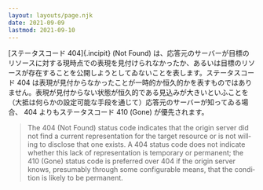 ```yaml
---
layout: layouts/page.njk
date: 2021-09-09
lastmod: 2021-09-10
---
```


<div class="blockquote-like">

  [ステータスコード 404]{.incipit} (Not Found) は、応答元のサーバーが目標のリソースに対する現時点での表現を見付けられなかったか、あるいは目標のリソースが存在することを公開しようとしてゐないことを表します。ステータスコード 404 は表現が見付からなかったことが一時的か恒久的かを表すものではありません。表現が見付からない状態が恒久的である見込みが大きいといふことを（大抵は何らかの設定可能な手段を通じて）応答元のサーバーが知ってゐる場合、 404 よりもステータスコード 410 (Gone) が優先されます。

</div>

<blockquote cite="https://datatracker.ietf.org/doc/html/rfc7231" lang="en" class="hidden">

  The 404 (Not Found) status code indicates that the origin server did not find a current representation for the target resource or is not willing to disclose that one exists.  A 404 status code does not indicate whether this lack of representation is temporary or permanent; the 410 (Gone) status code is preferred over 404 if the origin server knows, presumably through some configurable means, that the condition is likely to be permanent.

</blockquote>
